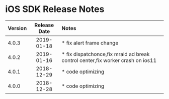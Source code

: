 # iOS SDK Release Notes

| Version | Release Date | Notes                                    |
| ------- | :----------: | :--------------------------------------- |
| 4.0.3   |  2019-01-18   | * fix alert frame change |
| 4.0.2   |  2019-01-16   | * fix dispatchonce,fix mraid ad break control center,fix worker crash on ios11 |
| 4.0.1   |  2018-12-29   | * code optimizing |
| 4.0.0   |  2018-12-28   | * code optimizing |
